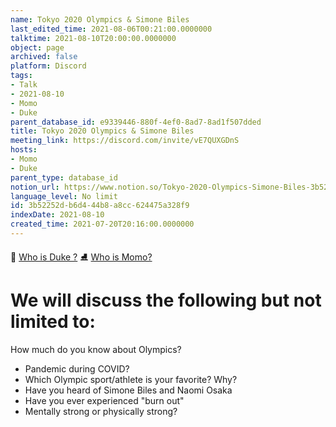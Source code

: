 ```yaml
---
name: Tokyo 2020 Olympics & Simone Biles
last_edited_time: 2021-08-06T00:21:00.0000000
talktime: 2021-08-10T20:00:00.0000000
object: page
archived: false
platform: Discord
tags:
- Talk
- 2021-08-10
- Momo
- Duke
parent_database_id: e9339446-880f-4ef0-8ad7-8ad1f507dded
title: Tokyo 2020 Olympics & Simone Biles
meeting_link: https://discord.com/invite/vE7QUXGDnS
hosts:
- Momo
- Duke
parent_type: database_id
notion_url: https://www.notion.so/Tokyo-2020-Olympics-Simone-Biles-3b52252db6d444b8a8cc624475a328f9
language_level: No limit
id: 3b52252d-b6d4-44b8-a8cc-624475a328f9
indexDate: 2021-08-10
created_time: 2021-07-20T20:16:00.0000000
---
```



👑   [Who is Duke ?](/e0958ccc596f4efea798c99507f0f16e) 
⛸️  [Who is Momo?](/23f0f26c7f1547c0b08477c0c6f1f461) 

# We will discuss the following but not limited to:
How much do you know about Olympics?
   - Pandemic during COVID?
   - Which Olympic sport/athlete is your favorite? Why?
   - Have you heard of Simone Biles and Naomi Osaka
   - Have you ever experienced "burn out"
   - Mentally strong or physically strong?




